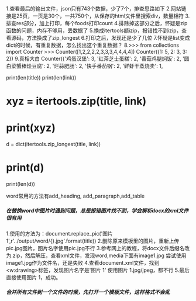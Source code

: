 


1.查看最后的输出文件，json只有743个数据，少了7个，排查思路如下
2.网站链接是25页，一页是30个，一共750个，从保存的html文件里搜索div，数量相符
3.排查res部分，加上打印，每个foods打印count
4.排除掉这部分之后，怀疑是zip函数的问题，内存不够用，丢数据了
5.换成itertools额izip，报错找不到izip，查看源码，方法换成了zip_longest
6.打印之后，发现还是少了几位
7.怀疑是list变成dict的时候，有重复数据，怎么找出这个重复数据？
8.>>> from collections import Counter
    >>> Counter([1,2,2,2,2,3,3,3,4,4,4,4])
    Counter({1: 5, 2: 3, 3: 2})
9.真相大白
    Counter({'鸡蛋汉堡': 3, '红茶芝士蛋糕': 2, '香菇鸡腿焖饭': 2, '圆白菜蟹棒烩豆腐': 2, '烂蒜肥肠': 2, '快手番茄锅': 2, '鲜虾干蒸烧卖': 1,

print(len(title))
print(len(link))
# xyz = itertools.zip(title, link)
# print(xyz)
d = dict(itertools.zip_longest(title, link))
# print(d)
print(len(d))

word常用的方法有add_heading, add_paragraph,add_table

##### 在替换word中图片时遇到问题，总是报错图片找不到，学会解析docx的xml文件很有用
1.使用的方法为：document.replace_pic('图片 1',r'../output/word/{}.jpg'.format(title))
2.删除原来模板里的图片，重新上传pic.jpg图片，图片名字使用pic.jpg不行
3.参考网上的教程，将docx文件后缀名改为.zip，然后解压，查看xml文件，发现word,media下面有image1.jpg
  尝试使用image1.jpg作为文件名，还是失败
4.查看document.xml文件，找到  <w:drawing>标签，发现图片名字是'图片 1'
  使用图片 1.jpg/jpeg，都不行
5.最后直接使用图片 1，成功。

##### 合并所有文件到一个文件的时候，先打开一个模板文件，这样格式不会乱
